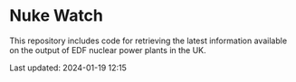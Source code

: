 # Nuke Watch

This repository includes code for retrieving the latest information available on the output of EDF nuclear power plants in the UK.

Last updated: 2024-01-19 12:15